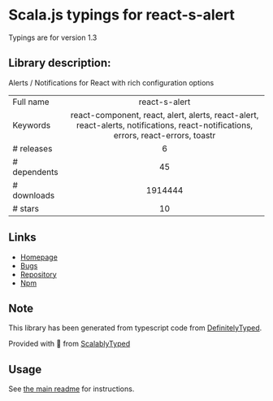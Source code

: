 
# Scala.js typings for react-s-alert

Typings are for version 1.3

## Library description:
Alerts / Notifications for React with rich configuration options

|                    |                 |
| ------------------ | :-------------: |
| Full name          | react-s-alert |
| Keywords           | react-component, react, alert, alerts, react-alert, react-alerts, notifications, react-notifications, errors, react-errors, toastr |
| # releases         | 6 |
| # dependents       | 45 |
| # downloads        | 1914444 |
| # stars            | 10 |

## Links
- [Homepage](https://github.com/juliancwirko/react-s-alert)
- [Bugs](https://github.com/juliancwirko/react-s-alert/issues)
- [Repository](https://github.com/juliancwirko/react-s-alert)
- [Npm](https://www.npmjs.com/package/react-s-alert)
    


## Note
This library has been generated from typescript code from [DefinitelyTyped](https://definitelytyped.org).

Provided with :purple_heart: from [ScalablyTyped](https://github.com/oyvindberg/ScalablyTyped)

## Usage
See [the main readme](../../readme.md) for instructions.


